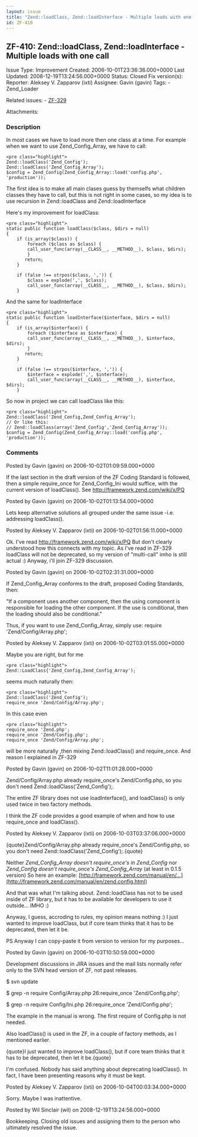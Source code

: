 ```yaml
---
layout: issue
title: "Zend::loadClass, Zend::loadInterface - Multiple loads with one call"
id: ZF-410
---
```


ZF-410: Zend::loadClass, Zend::loadInterface - Multiple loads with one call
---------------------------------------------------------------------------

 Issue Type: Improvement Created: 2006-10-01T23:36:36.000+0000 Last Updated: 2008-12-19T13:24:56.000+0000 Status: Closed Fix version(s): 
 Reporter:  Aleksey V. Zapparov (ixti)  Assignee:  Gavin (gavin)  Tags: - Zend\_Loader
 
 Related issues: - [ZF-329](/issues/browse/ZF-329)
 
 Attachments: 
### Description

In most cases we have to load more then one class at a time. For example when we want to use Zend\_Config\_Array, we have to call:

 
    <pre class="highlight">
    Zend::loadClass('Zend_Config');
    Zend::loadClass('Zend_Config_Array');
    $config = Zend_Config(Zend_Config_Array::load('config.php', 'production'));


The first idea is to make all main clases guess by themselfs what children classes they have to call, but this is not right in some cases, so my idea is to use recursion in Zend::loadClass and Zend::loadInterface

Here's my improvement for loadClass:

 
    <pre class="highlight">
    static public function loadClass($class, $dirs = null)
    {
        if (is_array($class)) {
            foreach ($class as $class) {
            call_user_func(array(__CLASS__, __METHOD__), $class, $dirs);
            }
           return;
        }
    
        if (false !== strpos($class, ',')) {
            $class = explode(',', $class);
            call_user_func(array(__CLASS__, __METHOD__), $class, $dirs);
        }


And the same for loadInterface

 
    <pre class="highlight">
    static public function loadInterface($interface, $dirs = null)
    {
        if (is_array($interface)) {
            foreach ($interface as $interface) {
            call_user_func(array(__CLASS__, __METHOD__), $interface, $dirs);
            }
           return;
        }
    
        if (false !== strpos($interface, ',')) {
            $interface = explode(',', $interface);
            call_user_func(array(__CLASS__, __METHOD__), $interface, $dirs);
        }


So now in project we can call loadClass like this:

 
    <pre class="highlight">
    Zend::loadClass('Zend_Config,Zend_Config_Array');
    // Or like this:
    // Zend::loadClass(array('Zend_Config','Zend_Config_Array'));
    $config = Zend_Config(Zend_Config_Array::load('config.php', 'production'));


 

 

### Comments

Posted by Gavin (gavin) on 2006-10-02T01:09:59.000+0000

If the last section in the draft version of the ZF Coding Standard is followed, then a simple require\_once for Zend\_Config\_Ini would suffice, with the current version of loadClass(). See <http://framework.zend.com/wiki/x/PQ>

 

 

Posted by Gavin (gavin) on 2006-10-02T01:13:54.000+0000

Lets keep alternative solutions all grouped under the same issue -i.e. addressing loadClass().

 

 

Posted by Aleksey V. Zapparov (ixti) on 2006-10-02T01:56:11.000+0000

Ok. I've read <http://framework.zend.com/wiki/x/PQ> But don't clearly understood how this connects with my topic. As I've read in ZF-329 loadClass will not be deprecated, so my version of "multi-call" imho is still actual :) Anyway, i'll join ZF-329 discussion.

 

 

Posted by Gavin (gavin) on 2006-10-02T02:31:31.000+0000

If Zend\_Config\_Array conforms to the draft, proposed Coding Standards, then:

"If a component uses another component, then the using component is responsible for loading the other component. If the use is conditional, then the loading should also be conditional."

Thus, if you want to use Zend\_Config\_Array, simply use: require 'Zend/Config/Array.php';

 

 

Posted by Aleksey V. Zapparov (ixti) on 2006-10-02T03:01:55.000+0000

Maybe you are right, but for me

 
    <pre class="highlight">
    Zend::LoadClass{'Zend_Config,Zend_Config_Array');


seems much naturally then:

 
    <pre class="highlight">
    Zend::loadClass('Zend_Config');
    require_once 'Zend/Config/Array.php';


In this case even

 
    <pre class="highlight">
    require_once 'Zend.php';
    require_once 'Zend/Config.php';
    require_once 'Zend/Config/Array.php';


will be more naturally ,then mixing Zend::loadClass() and require\_once. And reason I explained in ZF-329

 

 

Posted by Gavin (gavin) on 2006-10-02T11:01:28.000+0000

Zend/Config/Array.php already require\_once's Zend/Config.php, so you don't need Zend::loadClass('Zend\_Config');.

The entire ZF library does not use loadInterface(), and loadClass() is only used twice in two factory methods.

I think the ZF code provides a good example of when and how to use require\_once and loadClass().

 

 

Posted by Aleksey V. Zapparov (ixti) on 2006-10-03T03:37:06.000+0000

{quote}Zend/Config/Array.php already require\_once's Zend/Config.php, so you don't need Zend::loadClass('Zend\_Config');.{quote}

Neither _Zend\_Config\_Array doesn't require\_once's in Zend\_Config_ nor _Zend\_Config doesn't require\_once's Zend\_Config\_Array_ (at least in 0.1.5 version) So here an example: [http://framework.zend.com/manual/en/…](http://framework.zend.com/manual/en/zend.config.html)

And that was what I'm talking about. Zend::loadClass has not to be used inside of ZF library, but it has to be available for developers to use it outside... IMHO :)

Anyway, I guess, accroding to rules, my opinion means nothing :) I just wanted to improve loadClass, but if core team thinks that it has to be deprecated, then let it be.

PS Anyway I can copy-paste it from version to version for my purposes...

 

 

Posted by Gavin (gavin) on 2006-10-03T10:50:59.000+0000

Development discussions in JIRA issues and the mail lists normally refer only to the SVN head version of ZF, not past releases.

$ svn update

$ grep -n require Config/Array.php 26:require\_once 'Zend/Config.php';

$ grep -n require Config/Ini.php 26:require\_once 'Zend/Config.php';

The example in the manual is wrong. The first require of Config.php is not needed.

Also loadClass() is used in the ZF, in a couple of factory methods, as I mentioned earlier.

{quote}I just wanted to improve loadClass(), but if core team thinks that it has to be deprecated, then let it be.{quote}

I'm confused. Nobody has said anything about deprecating loadClass(). In fact, I have been presenting reasons why it must be kept.

 

 

Posted by Aleksey V. Zapparov (ixti) on 2006-10-04T00:03:34.000+0000

Sorry. Maybe I was inattentive.

 

 

Posted by Wil Sinclair (wil) on 2008-12-19T13:24:56.000+0000

Bookkeeping. Closing old issues and assigning them to the person who ultimately resolved the issue.

 

 